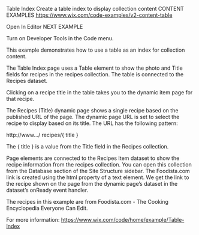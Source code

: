 Table Index
Create a table index to display collection content
CONTENT EXAMPLES
https://www.wix.com/code-examples/v2-content-table

Open In Editor
NEXT EXAMPLE

Turn on Developer Tools in the Code menu.

This example demonstrates how to use a table as an index for collection content.

The Table Index page uses a Table element to show the photo and Title fields for recipes in the recipes collection. The table is connected to the Recipes dataset.

Clicking on a recipe title in the table takes you to the dynamic item page for that recipe.

The Recipes (Title) dynamic page shows a single recipe based on the published URL of the page. The dynamic page URL is set to select the recipe to display based on its title. The URL has the following pattern:

http://www.../  recipes/{ title }

The { title } is a value from the Title field in the Recipes collection.

Page elements are connected to the Recipes Item dataset to show the recipe information from the recipes collection. You can open this collection from the Database section of the Site Structure sidebar. The Foodista.com link is created using the html property of a text element. We get the link to the recipe shown on the page from the dynamic page’s dataset in the dataset’s onReady event handler.

The recipes in this example are from Foodista.com - The Cooking Encyclopedia Everyone Can Edit.

For more information: https://www.wix.com/code/home/example/Table-Index
